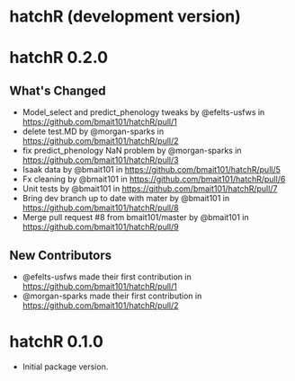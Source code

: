 # hatchR (development version)

# hatchR 0.2.0

## What's Changed
* Model_select and predict_phenology tweaks by @efelts-usfws in https://github.com/bmait101/hatchR/pull/1
* delete test.MD by @morgan-sparks in https://github.com/bmait101/hatchR/pull/2
* fix predict_phenology NaN problem by @morgan-sparks in https://github.com/bmait101/hatchR/pull/3
* Isaak data by @bmait101 in https://github.com/bmait101/hatchR/pull/5
* Fx cleaning by @bmait101 in https://github.com/bmait101/hatchR/pull/6
* Unit tests by @bmait101 in https://github.com/bmait101/hatchR/pull/7
* Bring dev branch up to date with mater by @bmait101 in https://github.com/bmait101/hatchR/pull/8
* Merge pull request #8 from bmait101/master by @bmait101 in https://github.com/bmait101/hatchR/pull/9

## New Contributors
* @efelts-usfws made their first contribution in https://github.com/bmait101/hatchR/pull/1
* @morgan-sparks made their first contribution in https://github.com/bmait101/hatchR/pull/2

# hatchR 0.1.0

* Initial package version.

